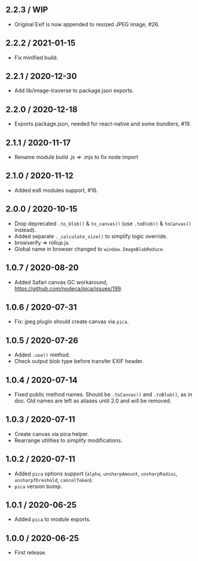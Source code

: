 2.2.3 / WIP
------------------

- Original Exif is now appended to resized JPEG image, #26.


2.2.2 / 2021-01-15
------------------

- Fix minified build.


2.2.1 / 2020-12-30
------------------

- Add lib/image-traverse to package.json exports.


2.2.0 / 2020-12-18
------------------

- Exports package.json, needed for react-native and some bundlers, #19.


2.1.1 / 2020-11-17
------------------

- Rename module build .js => .mjs to fix node import


2.1.0 / 2020-11-12
------------------

- Added es6 modules support, #16.


2.0.0 / 2020-10-15
------------------

- Drop deprecated `.to_blob()` & `to_canvas()` (use `.toBlob()` & `toCanvas()`
  instead).
- Added separate `._calculate_size()` to simplify logic override.
- browserify => rollup.js.
- Global name in browser changed to `window.ImageBlobReduce`.


1.0.7 / 2020-08-20
------------------

- Added Safari canvas GC workaround,  https://github.com/nodeca/pica/issues/199.


1.0.6 / 2020-07-31
------------------

- Fix: jpeg plugin should create canvas via `pica`.


1.0.5 / 2020-07-26
------------------

- Added `.use()` method.
- Check output blob type before transfer EXIF header.


1.0.4 / 2020-07-14
------------------

- Fixed public method names. Should be `.toCanvas()` and `.toBlob()`, as in doc.
  Old names are left as aliases until 2.0 and will be removed.


1.0.3 / 2020-07-11
------------------

- Create canvas via pica helper.
- Rearrange utilities to simplify modifications.


1.0.2 / 2020-07-11
------------------

- Added `pica` options support (`alpha`, `unsharpAmount`, `unsharpRadius`,
  `unsharpThreshold`, `cancelToken`).
- `pica` version bump.


1.0.1 / 2020-06-25
------------------

- Added `pica` to module exports.


1.0.0 / 2020-06-25
------------------

- First release.

